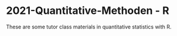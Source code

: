 # 2021-Quantitative-Methoden - R
These are some tutor class materials in quantitative statistics with R.

